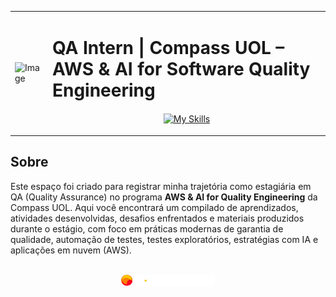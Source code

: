 <table>
  <tr>
    <td><img src="https://blogger.googleusercontent.com/img/b/R29vZ2xl/AVvXsEiVnxWkWcDkQ83ZedzJMtjgVzlNdocM7H0Sgsj3YPUGjsz4WET_Skfp9DKmjQHQtxkXpR5x9hoAmxWEhekBtila47wDVS3pzGdQuxuIsV8MtUDNsG6xQUGYcKesuZiQ5UAfJ8nxyuXKRSA_Jjl0jGCot-mRq7T0m6MhS3EsCpM2dYmnSMaJPRKWwnYIlSk/s1920/Por-que-a-Compasso-UOL-agora-se-chama-Compass-UOL.jpg" alt="Image" width="150" height="auto"></td>
    <td>
      <h1>QA Intern | Compass UOL – AWS & AI for Software Quality Engineering</h1>
      <div align="center">
        <a href="https://skillicons.dev">
          <img src="https://skillicons.dev/icons?i=postman,aws,vscode,python,git " alt="My Skills" 
            <p align="center">
</p>
        </a>
      </div>
    </td>
  </tr>
</table>

## Sobre

Este espaço foi criado para registrar minha trajetória como estagiária em QA (Quality Assurance) no programa **AWS & AI for Quality Engineering** da Compass UOL. Aqui você encontrará um compilado de aprendizados, atividades desenvolvidas, desafios enfrentados e materiais produzidos durante o estágio, com foco em práticas modernas de garantia de qualidade, automação de testes, testes exploratórios, estratégias com IA e aplicações em nuvem (AWS).


<p align="center">
  <br>
<img src="/Img/compasslogo.png" alt="Logo Compass Uol" alt="Compass Uol logo" width="150">
</p>


